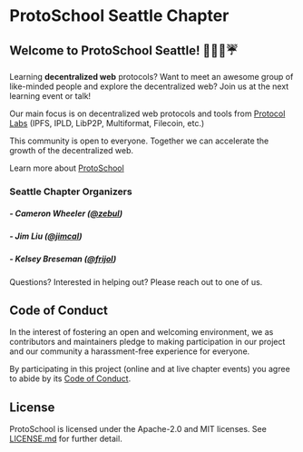 # ProtoSchool Seattle Chapter

## Welcome to ProtoSchool Seattle! :evergreen_tree::evergreen_tree::mount_fuji::umbrella:

Learning **decentralized web** protocols? Want to meet an awesome group of like-minded people and explore the decentralized web? Join us at the next learning event or talk!

Our main focus is on decentralized web protocols and tools from [Protocol Labs](https://protocol.ai/) (IPFS, IPLD, LibP2P, Multiformat, Filecoin, etc.)

This community is open to everyone. Together we can accelerate the growth of the decentralized web.

Learn more about [ProtoSchool](https://proto.school)

### Seattle Chapter Organizers

##### - Cameron Wheeler ([@zebul](https://github.com/zebul))

##### - Jim Liu ([@jimcal](https://github.com/jimcal))

##### - Kelsey Breseman ([@frijol](https://github.com/frijol))

Questions? Interested in helping out? Please reach out to one of us.

## Code of Conduct

In the interest of fostering an open and welcoming environment, we as
contributors and maintainers pledge to making participation in our project and
our community a harassment-free experience for everyone.

By participating in this project (online and at live chapter events) you agree to abide by its [Code of Conduct](./CODE_OF_CONDUCT.md).

## License

ProtoSchool is licensed under the Apache-2.0 and MIT licenses. See [LICENSE.md](https://github.com/protoschool/seattle/blob/master/LICENSE.md) for further detail.
